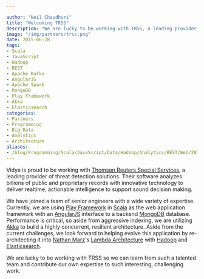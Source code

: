```yaml
---

author: "Neil Chaudhuri"
title: "Welcoming TRSS"
description: "We are lucky to be working with TRSS, a leading provider of threat detection solutions."
image: "/img/partners/trss.png"
date: 2015-06-28
tags:
- Scala
- JavaScript
- Hadoop
- REST
- Apache Kafka
- AngularJS
- Apache Spark
- MongoDB
- Play Framework
- Akka
- Elasticsearch
categories: 
- Partners
- Programming
- Big Data
- Analytics
- Architecture
aliases:
- /blog/Programming/Scala/JavaScript/Data/Hadoop/Analytics/REST/Web/2015/06/28/welcoming-trss
---
```


Vidya is proud to be working with [Thomson Reuters Special Services](http://www.trssllc.com/), a leading provider of
threat detection solutions. Their software analyzes billions of public and proprietary records
with innovative technology to deliver realtime, actionable intelligence to support sound decision making.

We have joined a team of senior engineers with a wide variety of expertise. Currently, we are using
[Play Framework](https://www.playframework.com/) in [Scala](/tags/scala) as the web application framework with an [AngularJS](https://angularjs.org/) interface
to a backend [MongoDB](https://www.mongodb.org/) database. Performance
is critical, so aside from aggressive indexing, we are utilizing [Akka](/tags/akka) to build a highly concurrent, resilient
architecture. Aside from the current challenges, we look forward to helping evolve this application by re-architecting it
into [Nathan Marz](http://nathanmarz.com/)'s [Lambda Architecture](http://lambda-architecture.net/)
with [Hadoop](/tags/hadoop) and [Elasticsearch](/tags/elasticsearch).

We are lucky to be working with TRSS so we can learn from such a talented team and contribute our own expertise to
such interesting, challenging work.
